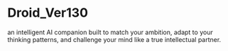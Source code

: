 # Droid_Ver130
an intelligent AI companion built to match your ambition, adapt to your thinking patterns, and challenge your mind like a true intellectual partner.
